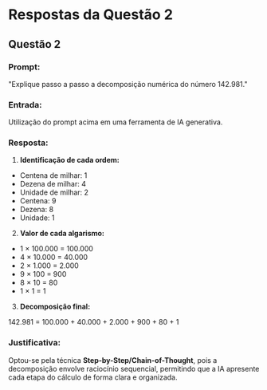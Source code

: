 # Respostas da Questão 2

## Questão 2

### Prompt:

"Explique passo a passo a decomposição numérica do número 142.981."

### Entrada:

Utilização do prompt acima em uma ferramenta de IA generativa.

### Resposta:

1. **Identificação de cada ordem:**

- Centena de milhar: 1  
- Dezena de milhar: 4  
- Unidade de milhar: 2  
- Centena: 9  
- Dezena: 8  
- Unidade: 1

2. **Valor de cada algarismo:**

- 1 × 100.000 = 100.000  
- 4 × 10.000 = 40.000  
- 2 × 1.000 = 2.000  
- 9 × 100 = 900  
- 8 × 10 = 80  
- 1 × 1 = 1

3. **Decomposição final:**

142.981 = 100.000 + 40.000 + 2.000 + 900 + 80 + 1

### Justificativa:

Optou-se pela técnica **Step-by-Step/Chain-of-Thought**, pois a decomposição envolve raciocínio sequencial, permitindo que a IA apresente cada etapa do cálculo de forma clara e organizada.

